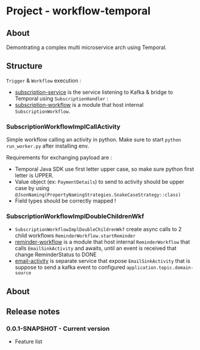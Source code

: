 # Project - workflow-temporal

## About

Demontrating a complex multi microservice arch using Temporal.

## Structure

`Trigger` & `Workflow` execution :

* [subscription-service](workflows%2Fsubscription-service) is the service listening to Kafka & bridge to Temporal
using `SubscriptionHandler` :
* [subscription-workflow](workflows%2Fsubscription-workflow) is a module that host
  internal `SubscriptionWorkflow`. 

### SubscriptionWorkflowImplCallActivity

Simple workflow calling an activity in python. Make sure to start `python run_worker.py` after installing env.

Requirements for exchanging payload are :

* Temporal Java SDK use first letter upper case, so make sure python first letter is UPPER.
* Value object (ex: `PaymentDetails`) to send to activity should be upper case by
  using `@JsonNaming(PropertyNamingStrategies.SnakeCaseStrategy::class)`
* Field types should be correctly mapped !

### SubscriptionWorkflowImplDoubleChildrenWkf

* `SubscriptionWorkflowImplDoubleChildrenWkf` create async calls to 2 child workflows `ReminderWorkflow.startReminder`
* [reminder-workflow](workflows%2Freminder-workflow) is a module that host internal `ReminderWorkflow` that calls `EmailSinkActivity` and awaits, 
  until an event is received that change ReminderStatus to DONE
* [email-activity](activities%2Femail-activity) is separate service that expose `EmailSinkActivity` that is suppose to
send a kafka event to configured `application.topic.domain-source`

## About

## Release notes

### 0.0.1-SNAPSHOT - Current version

* Feature list